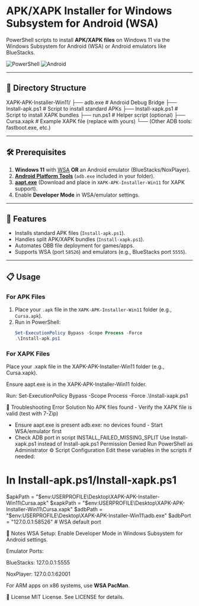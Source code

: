 # APK/XAPK Installer for Windows Subsystem for Android (WSA)

PowerShell scripts to install **APK/XAPK files** on Windows 11 via the Windows Subsystem for Android (WSA) or Android emulators like BlueStacks.

![PowerShell](https://img.shields.io/badge/PowerShell-%235391FE.svg?logo=powershell&logoColor=white)
![Android](https://img.shields.io/badge/Android-3DDC84?logo=android&logoColor=white)

---

## 📂 Directory Structure

XAPK-APK-Installer-Win11/
├── adb.exe # Android Debug Bridge
├── Install-apk.ps1 # Script to install standard APKs
├── Install-xapk.ps1 # Script to install XAPK bundles
├── run.ps1 # Helper script (optional)
├── Cursa.xapk # Example XAPK file (replace with yours)
└── (Other ADB tools: fastboot.exe, etc.)

---

## 🛠️ Prerequisites
1. **Windows 11** with [WSA](https://learn.microsoft.com/en-us/windows/android/wsa/) **OR** an Android emulator (BlueStacks/NoxPlayer).
2. **[Android Platform Tools](https://developer.android.com/studio/releases/platform-tools)** (`adb.exe` included in your folder).
3. **[aapt.exe](https://github.com/rendiix/aapt-static)** (Download and place in `XAPK-APK-Installer-Win11` for XAPK support).
4. Enable **Developer Mode** in WSA/emulator settings.

---

## 🚀 Features
- Installs standard APK files (`Install-apk.ps1`).
- Handles split APK/XAPK bundles (`Install-xapk.ps1`).
- Automates OBB file deployment for games/apps.
- Supports WSA (port `58526`) and emulators (e.g., BlueStacks port `5555`).

---

## 📋 Usage

### For APK Files
1. Place your `.apk` file in the `XAPK-APK-Installer-Win11` folder (e.g., `Cursa.apk`).
2. Run in PowerShell:
   ```powershell
   Set-ExecutionPolicy Bypass -Scope Process -Force
   .\Install-apk.ps1

### For XAPK Files
Place your .xapk file in the XAPK-APK-Installer-Win11 folder (e.g., Cursa.xapk).

Ensure aapt.exe is in the XAPK-APK-Installer-Win11 folder.

Run:
Set-ExecutionPolicy Bypass -Scope Process -Force
.\Install-xapk.ps1

🔧 Troubleshooting
Error	Solution
No APK files found	- Verify the XAPK file is valid (test with 7-Zip)
- Ensure aapt.exe is present
adb.exe: no devices found	- Start WSA/emulator first
- Check ADB port in script
INSTALL_FAILED_MISSING_SPLIT	Use Install-xapk.ps1 instead of Install-apk.ps1
Permission Denied	Run PowerShell as Administrator
⚙️ Script Configuration
Edit these variables in the scripts if needed:

# In Install-apk.ps1/Install-xapk.ps1
$apkPath = "$env:USERPROFILE\Desktop\XAPK-APK-Installer-Win11\Cursa.apk"
$xapkPath = "$env:USERPROFILE\Desktop\XAPK-APK-Installer-Win11\Cursa.xapk"
$adbPath = "$env:USERPROFILE\Desktop\XAPK-APK-Installer-Win11\adb.exe"
$adbPort = "127.0.0.1:58526"  # WSA default port

📝 Notes
WSA Setup: Enable Developer Mode in Windows Subsystem for Android settings.

Emulator Ports:

BlueStacks: 127.0.0.1:5555

NoxPlayer: 127.0.0.1:62001

For ARM apps on x86 systems, use **WSA PacMan**.

📜 License
MIT License. See LICENSE for details.

